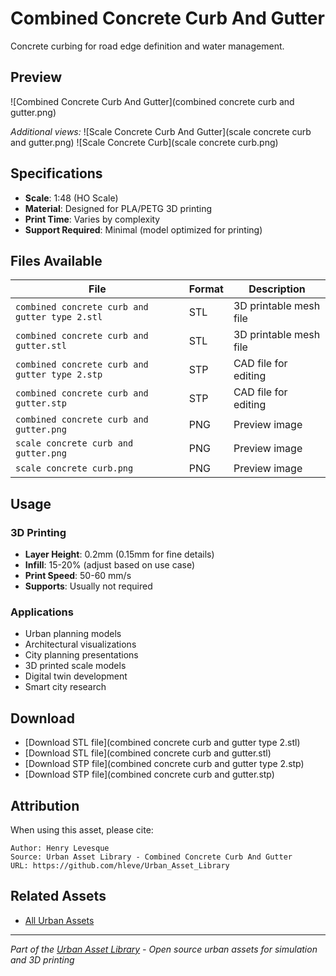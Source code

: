 # Combined Concrete Curb And Gutter

Concrete curbing for road edge definition and water management.

## Preview

![Combined Concrete Curb And Gutter](combined concrete curb and gutter.png)

*Additional views:*
![Scale Concrete Curb And Gutter](scale concrete curb and gutter.png)
![Scale Concrete Curb](scale concrete curb.png)

## Specifications

- **Scale**: 1:48 (HO Scale)
- **Material**: Designed for PLA/PETG 3D printing
- **Print Time**: Varies by complexity
- **Support Required**: Minimal (model optimized for printing)

## Files Available

| File | Format | Description |
|------|---------|-------------|
| `combined concrete curb and gutter type 2.stl` | STL | 3D printable mesh file |
| `combined concrete curb and gutter.stl` | STL | 3D printable mesh file |
| `combined concrete curb and gutter type 2.stp` | STP | CAD file for editing |
| `combined concrete curb and gutter.stp` | STP | CAD file for editing |
| `combined concrete curb and gutter.png` | PNG | Preview image |
| `scale concrete curb and gutter.png` | PNG | Preview image |
| `scale concrete curb.png` | PNG | Preview image |

## Usage

### 3D Printing
- **Layer Height**: 0.2mm (0.15mm for fine details)
- **Infill**: 15-20% (adjust based on use case)
- **Print Speed**: 50-60 mm/s
- **Supports**: Usually not required

### Applications
- Urban planning models
- Architectural visualizations
- City planning presentations
- 3D printed scale models
- Digital twin development
- Smart city research

## Download

- [Download STL file](combined concrete curb and gutter type 2.stl)
- [Download STL file](combined concrete curb and gutter.stl)
- [Download STP file](combined concrete curb and gutter type 2.stp)
- [Download STP file](combined concrete curb and gutter.stp)

## Attribution

When using this asset, please cite:
```
Author: Henry Levesque
Source: Urban Asset Library - Combined Concrete Curb And Gutter
URL: https://github.com/hleve/Urban_Asset_Library
```

## Related Assets

- [All Urban Assets](../)
---

*Part of the [Urban Asset Library](../../../) - Open source urban assets for simulation and 3D printing*